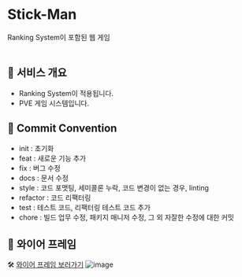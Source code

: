 # Stick-Man

Ranking System이 포함된 웹 게임
<br><br>

## 📌 서비스 개요

- Ranking System이 적용됩니다.
- PVE 게임 시스템입니다.

## 📌 Commit Convention

- init : 초기화
- feat : 새로운 기능 추가
- fix : 버그 수정
- docs : 문서 수정
- style : 코드 포맷팅, 세미콜론 누락, 코드 변경이 없는 경우, linting
- refactor : 코드 리팩터링
- test : 테스트 코드, 리팩터링 테스트 코드 추가
- chore : 빌드 업무 수정, 패키지 매니저 수정, 그 외 자잘한 수정에 대한 커밋

## 📌 와이어 프레임
:hammer_and_wrench: [와이어 프레임 보러가기](https://miro.com/app/board/uXjVPWA834Y=/?share_link_id=887730091007)
![image](https://user-images.githubusercontent.com/92001468/190720564-b777b6cd-d051-4b7a-a012-1cee2ca419e6.png)